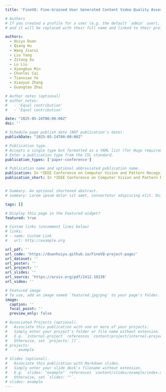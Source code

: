 ```yaml
---
title: 'FineVQ: Fine-Grained User Generated Content Video Quality Assessment (Highlight)'

# Authors
# If you created a profile for a user (e.g. the default `admin` user), write the username (folder name) here
# and it will be replaced with their full name and linked to their profile.

authors:
  - Huiyu Duan
  - Qiang Hu
  - Wang Jiarui
  - Liu Yang
  - Zitong Xu
  - Lu Liu
  - Xiongkuo Min
  - Chunlei Cai
  - Tianxiao Ye
  - Xiaoyun Zhang
  - Guangtao Zhai

# Author notes (optional)
# author_notes:
#   - 'Equal contribution'
#   - 'Equal contribution'

date: "2025-05-24T00:00:00Z"
doi: ''

# Schedule page publish date (NOT publication's date).
publishDate: "2025-05-24T00:00:00Z"

# Publication type.
# Accepts a single type but formatted as a YAML list (for Hugo requirements).
# Enter a publication type from the CSL standard.
publication_types: ['paper-conference']

# Publication name and optional abbreviated publication name.
publication: In *IEEE Conference on Computer Vision and Pattern Recognition (CVPR), 2025*
publication_short: In *IEEE Conference on Computer Vision and Pattern Recognition (CVPR), 2025*


# Summary. An optional shortened abstract.
# summary: Lorem ipsum dolor sit amet, consectetur adipiscing elit. Duis posuere tellus ac convallis placerat. Proin tincidunt magna sed ex sollicitudin condimentum.

tags: []

# Display this page in the Featured widget?
featured: true

# Custom links (uncomment lines below)
# links:
# - name: Custom Link
#   url: http://example.org

url_pdf: ''
url_code: 'https://duanhuiyu.github.io/FineVQ-project-page/'
url_dataset: ''
url_poster: ''
url_project: ''
url_slides: ''
url_source: 'https://arxiv.org/pdf/2412.19238'
url_video: ''

# Featured image
# To use, add an image named `featured.jpg/png` to your page's folder.
image:
  caption: ''
  focal_point: ''
  preview_only: false

# Associated Projects (optional).
#   Associate this publication with one or more of your projects.
#   Simply enter your project's folder or file name without extension.
#   E.g. `internal-project` references `content/project/internal-project/index.md`.
#   Otherwise, set `projects: []`.
# projects:
#   - example

# Slides (optional).
#   Associate this publication with Markdown slides.
#   Simply enter your slide deck's filename without extension.
#   E.g. `slides: "example"` references `content/slides/example/index.md`.
#   Otherwise, set `slides: ""`.
# slides: example
---
```


